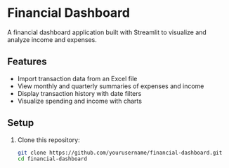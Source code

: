 # Financial Dashboard

A financial dashboard application built with Streamlit to visualize and analyze income and expenses.

## Features
- Import transaction data from an Excel file
- View monthly and quarterly summaries of expenses and income
- Display transaction history with date filters
- Visualize spending and income with charts

## Setup

1. Clone this repository:
   ```bash
   git clone https://github.com/yourusername/financial-dashboard.git
   cd financial-dashboard
